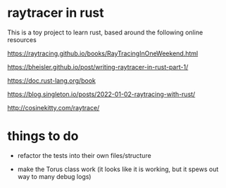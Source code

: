 # raytracer in rust

This is a toy project to learn rust, based around the following online resources

https://raytracing.github.io/books/RayTracingInOneWeekend.html

https://bheisler.github.io/post/writing-raytracer-in-rust-part-1/


https://doc.rust-lang.org/book

https://blog.singleton.io/posts/2022-01-02-raytracing-with-rust/


http://cosinekitty.com/raytrace/



# things to do

- refactor the tests into their own files/structure

- make the Torus class work (it looks like it is working, but it spews out way to many debug logs)